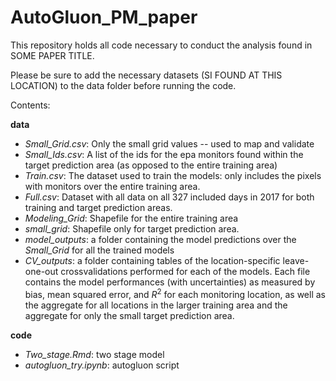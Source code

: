 # AutoGluon_PM_paper
This repository holds all code necessary to conduct the analysis found in SOME PAPER TITLE. 

Please be sure to add the necessary datasets (SI FOUND AT THIS LOCATION) to the data folder before running the code. 

Contents: 

**data**
* *Small_Grid.csv*: Only the small grid values -- used to map and validate
* *Small_Ids.csv*: A list of the ids for the epa monitors found within the target prediction area (as opposed to the entire training area)
* *Train.csv*: The dataset used to train the models: only includes the pixels with monitors over the entire training area. 
* *Full.csv*: Dataset with all data on all 327 included days in 2017 for both training and target prediction areas. 
* *Modeling_Grid*: Shapefile for the entire training area
* *small_grid*: Shapefile only for target prediction area. 
* *model_outputs*: a folder containing the model predictions over the *Small_Grid* for all the trained models
* *CV_outputs*: a folder containing tables of the location-specific leave-one-out crossvalidations performed for each of the models. Each file contains the model performances (with uncertainties) as measured by bias, mean squared error, and $R^2$ for each monitoring location, as well as the aggregate for all locations in the larger training area and the aggregate for only the small target prediction area. 

**code**
* *Two_stage.Rmd*: two stage model
* *autogluon_try.ipynb*: autogluon script
